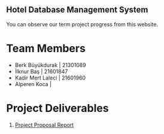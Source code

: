 ## Hotel Database Management System

You can observe our term project progress from this website.

# Team Members

- Berk Büyükdurak | 21301089
- İlknur Baş | 21601847
- Kadir Mert Laleci | 21601960
- Alperen Koca |

# Project Deliverables

1. [Project Proposal Report](https://docs.google.com/document/d/1J3wmmDpcmruLd17NlaF8E9yXkeshnQaLgcTb1UACC-E/edit?usp=sharing)
